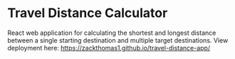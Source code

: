 # Travel Distance Calculator
React web application for calculating the shortest and longest distance between a single starting destination and multiple target destinations. View deployment here: https://zackthomas1.github.io/travel-distance-app/

